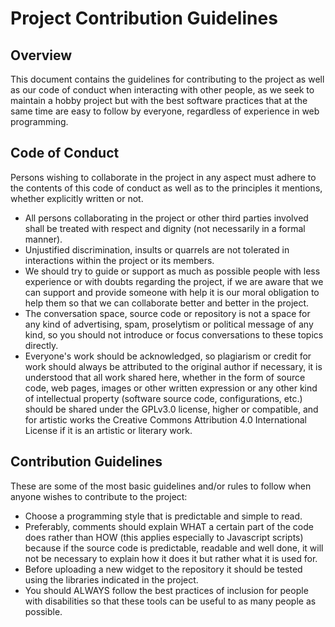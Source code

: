 # Project Contribution Guidelines
## Overview
This document contains the guidelines for contributing to the project as well as our code of conduct when interacting with other people, as we seek to maintain a hobby project but with the best software practices that at the same time are easy to follow by everyone, regardless of experience in web programming.

## Code of Conduct
Persons wishing to collaborate in the project in any aspect must adhere to the contents of this code of conduct as well as to the principles it mentions, whether explicitly written or not.
- All persons collaborating in the project or other third parties involved shall be treated with respect and dignity (not necessarily in a formal manner).
- Unjustified discrimination, insults or quarrels are not tolerated in interactions within the project or its members.
- We should try to guide or support as much as possible people with less experience or with doubts regarding the project, if we are aware that we can support and provide someone with help it is our moral obligation to help them so that we can collaborate better and better in the project.
- The conversation space, source code or repository is not a space for any kind of advertising, spam, proselytism or political message of any kind, so you should not introduce or focus conversations to these topics directly.
- Everyone's work should be acknowledged, so plagiarism or credit for work should always be attributed to the original author if necessary, it is understood that all work shared here, whether in the form of source code, web pages, images or other written expression or any other kind of intellectual property (software source code, configurations, etc.) should be shared under the GPLv3.0 license, higher or compatible, and for artistic works the Creative Commons Attribution 4.0 International License if it is an artistic or literary work.

## Contribution Guidelines
These are some of the most basic guidelines and/or rules to follow when anyone wishes to contribute to the project:
- Choose a programming style that is predictable and simple to read.
- Preferably, comments should explain WHAT a certain part of the code does rather than HOW (this applies especially to Javascript scripts) because if the source code is predictable, readable and well done, it will not be necessary to explain how it does it but rather what it is used for.
- Before uploading a new widget to the repository it should be tested using the libraries indicated in the project.
- You should ALWAYS follow the best practices of inclusion for people with disabilities so that these tools can be useful to as many people as possible.